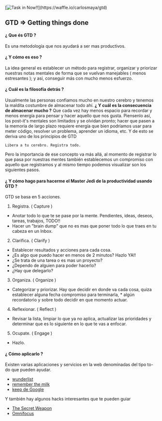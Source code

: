 [![Task in Now!!](https://badge.waffle.io/carlosmaya/gtd.png?label=now&title=Now!!)](https://waffle.io/carlosmaya/gtd)
## GTD  =>  Getting things done

#### ¿ Que és GTD ?

Es una metodología que nos ayudará a ser mas productivos. 

#### ¿ Y cómo es eso ?

La idea general es establecer un método para registrar, organizar y priorizar nuestras notas mentales de forma que se vuelvan manejables ( menos estresantes ); y así, conseguir más con mucho menos esfuerzo.

#### ¿ Cuál es la filosofía detrás ?

Usualmente las personas confiamos mucho en nuestro cerebro y tenemos la maldita costumbre de almacenar todo ahí. **¿ Y cuál es la consecuencia de almacenar mucho ?** Que cada vez hay menos espacio para recordar y menos energía para pensar y hacer aquello que nos gusta. Piensenlo así, los post-it's mentales son limitados y se olvidan pronto; hacer que pasen a la memoria de largo plazo requiere energía que bien podríamos usar para meter código, resolver un problema, aprender un idioma, etc. Y de esto se deriva uno de los principios de GTD 

`Libera a tu cerebro. Registra todo.`

Pero la importancia de ese concepto va más allá, al momento de registrar lo que pasa por nuestras mentes también establecemos un compromiso con aquello que registramos y al mismo tiempo podemos visualizar son los siguientes pasos.

#### ¿ Y cómo hago para hacerme el Master Jedi de la productividad usando GTD ?

GTD se basa en 5 acciones. 

1. Registra. ( Capture )
  * Anotar todo lo que te se pase por la mente. Pendientes, ideas, deseos, tareas, trabajos, TODO!!
  * Hacer un "brain dump" que no es mas que poner todo lo que traes en tu cabeza en un Inbox.

2. Clarifica. ( Clarify )
  * Establecer resultados y acciones para cada cosa.
  * ¿Es algo que puedo hacer en menos de 2 minutos? Hazlo YA!!
  * ¿Se trata de una tarea o es mas un proyecto?
  * ¿Dependo de alguien para poder hacerlo?
  * ¿Hay que delegarlo?

3. Organiza. ( Organize )
  * Categorizar y priorizar. Hay que decidir en donde va cada cosa, quiza establecer alguna fecha compromiso para terminarla,   * algún recordatorio y sobre todo decidir en que momento actuar.

4. Reflexionar. ( Reflect ) 
  * Revisar la lista, limpiar lo que ya no aplica, actualizar las prioridades y determinar que es lo siguiente en lo que te vas a enfocar.

5. Ocupate. ( Engage )
  * Hazlo.

#### ¿ Cómo aplicarlo ?

Existen varias aplicaciones y servicios en la web denominadas del tipo to-do que pueden ayudar. 

* [wunderlist](http://wunderlist.com)
* [remember the milk](http://rememberthemilk.com)
* [keep de Google](https://keep.google.com)

Y también hay algunos hacks interesantes que te pueden guiar

* [The Secret Weapon](http://www.thesecretweapon.org)
* [Omnifocus](http://inside.omnifocus.com/gtd)
